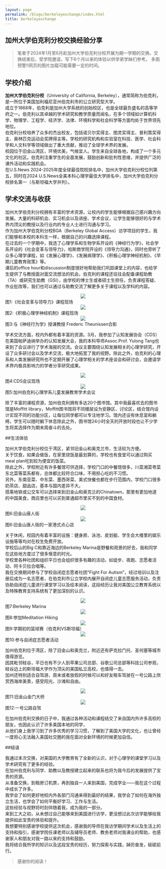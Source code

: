 ```yaml
---
layout: page
permalink: /blogs/berkeleyexchange/index.html
title: berkeleyexchange
---
```


## 加州大学伯克利分校交换经验分享

> 笔者于2024年1月至6月赴加州大学伯克利分校开展为期一学期的交换。交换结束后，受学院邀请，写下6个月以来的体验以供学弟学妹们参考。
> 多图预警!!网页的图片加载可能需要一定的时间。

## 学校介绍

**加州大学伯克利分校**（University of California, Berkeley），通常简称为伯克利，是一所位于美国加利福尼亚州伯克利市的公立研究型大学。
<br>
成立于1868年，伯克利是加州大学系统的创始校区，也是全球最负盛名的高等学府之一。伯克利以其卓越的学术研究和教学质量而闻名，在多个领域如计算机科学、物理学、工程学、经济学、法律、环境科学和社会科学等方面均处于世界领先地位。
<br>
伯克利分校培养了众多的杰出校友，包括诺贝尔奖得主、图灵奖得主、普利策奖得主、奥林匹克运动会奖牌得主等。学校的研究机构和实验室在科技、医学、社会科学和人文科学等领域做出了重大贡献，推动了全球学术界的发展。
<br>
校园位于旧金山湾区，环境优美，气候宜人。学生来自全球各地，构成了一个多元文化的社区。伯克利注重学生的全面发展，鼓励创新和批判性思维，并提供广泛的课外活动和实践机会。
<br>
在U.S.News 2024-2025年度全球最佳院校排名中，加州大学伯克利分校位列第五，同时在2024 U.S.News全美本科心理学最佳大学排名中，加州大学伯克利分校排名第一（与斯坦福大学并列）。

## 学术交流与收获

加州大学伯克利分校拥有丰富的学术资源，让校内的学生能够根据自己感兴趣方向发展。大量的科研机会、实习机会以及讲座、学术会议，让学生能够很好的与学术界内顶尖的教授以及行业内的专业人士进行沟通与学习。
<br>
作为加州大学伯克利分校BGA（Berkeley Global Access）访学项目的学生，我们能够和本校的本科生一样，根据自己的兴趣选择课程。
<br>
在过去的一个学期中，我选了心理学系和生物学系开设的《神经行为学》，社会学系开设的《社会变革与领导力》，哈斯商学院开设的《领导力沟通》，同时也旁听了众多心理学课程，如《发展心理学》、《发展病理学》、《积极心理学神经机制》、《早期儿童教育政策》等。
<br>课后的office hour和discussion制度很好地帮助我们巩固课堂上的内容，也给学生提供了与教授面对面交流想法的机会。伯克利的课程还往往会配备课程助教（TA）或研究生助教（GSI），由学校的博士生或者硕士生担任，负责课程答疑、作业批改等，我们也可以通过与助教交流了解更多关于课程以及学科的内容。 

<center>
<img src="/blogs/berkeleyexchange/leadershipandsocialchange.jpg">
</center>
图1:《社会变革与领导力》课程现场
<center>
<img src="/blogs/berkeleyexchange/positivepsychology.jpg">
</center>
图2:《积极心理学神经机制》课程现场
<center>
<img src="/blogs/berkeleyexchange/neuroethology.jpg">
</center>
图3:与《神经行为学》授课教授 Frederic Theunissen合影

学术交流方面，校内外都有着丰富的资源。3月，我参加了认知发展协会（CDS）在美国帕萨迪纳举办的认知发展大会，我的本科导师Assoc.Prof. Yulong Tang也来到了会议进行了学术海报的交流。会议主要围绕认知发展相关的心理学研究，开设了众多研讨会以及学术交流，极大地拓宽了我的视野。除此之外，伯克利的心理系和人类发展研究所也不定期开展了心理学相关的学术座谈会和研讨会，会邀请学术界内极具影响力的学者分享研究成果。 

<center>
<img src="/blogs/berkeleyexchange/CDS.jpg">
</center>
图4:CDS会议现场

<center>
<img src="/blogs/berkeleyexchange/berkeleyconference.jpg">
</center>
图5:加州伯克利心理学系儿童发展教育学术会议

除了丰富的课程资源，加州伯克利拥有多达20个图书馆。其中我最喜欢去的图书馆是Moffitt library，Moffitt图书馆将不同楼层设为安静区、讨论区，结合馆内设计实现不同的功能分区，让每位同学都可以专注地学习。馆内还设有休息室和躺椅，学生可以随时躺下休息除此之外，图书馆24小时全天的开放时段也让不少学生将其选择作为期末周奋斗的去处。

##生活体验

加州大学伯克利分校位于湾区，紧邻旧金山和奥克兰市，生活较为方便。
<br>
关于饮食，如果会做饭，在家里烧饭是最划算的，学校也有食堂可以通过购买meal plan吃到较为便宜的饭菜。
<br>
除此之外，学校附近有许多餐馆可供选择，学校门口的中餐馆很多，川菜湘菜粤菜东北菜等菜系都有，总体都比较符合口味，不用担心吃的不习惯。
<br>
另外，东南亚菜、中东菜、墨西哥菜、美式快餐也都在步行范围内，学校门口很多奶茶店、甜品店，基本与国内差异不大。
<br>
搭乘地铁或公交车可以选择来到旧金山和奥克兰的Chinatown，那里有更加地道的中国美食，商店里也可以买到普通超市里买不到的中国食材。 

<center>
<img src="/blogs/berkeleyexchange/sfchinatown.jpg">
</center>
图6:旧金山唐人街

<center>
<img src="/blogs/berkeleyexchange/sfdimsum.jpg">
</center>
图6:旧金山唐人街的一家港式点心店


关于休闲，校园内有着丰富的设施：健身房、泳池、皮划艇、学生会大楼里的娱乐设施等等均对在校生免费开放。
<br>
学校后山的Big C和靠近海边的Berkeley Marina是野餐和观景的好去，我和同学在这些地方度过了很多惬意的时光。
<br>
学校里各种社团和组织平日也会组织很多有趣的活动，如徒步、夜跑、志愿者活动、阿卡贝拉合唱等。
<br>
我在交换期间参与了学校自闭症志愿者社团“Fight For Autism”，经过培训以及注册后成为一名志愿者，在伯克利市公立学校内展开自闭症儿童志愿服务活动，负责协助自闭症儿童进行课堂学习以及绘本阅读，这段经历让我对美国公立教育系统以及特殊教育支持系统有了更加深刻的认识。

<center>
<img src="/blogs/berkeleyexchange/berkeleymarina.jpg">
</center>
图7:Berkeley Marina

<center>
<img src="/blogs/berkeleyexchange/berkeleyhiking.jpg">
</center>
图8:参加Meditation Hiking

<center>
<img src="/blogs/berkeleyexchange/berkeleybasketballgame.jpg">
</center>
图9:学期初的篮球赛（伯克利VS斯坦福）

<center>
<img src="/blogs/berkeleyexchange/volunteer.jpg">
</center>
图10:参与自闭症志愿者活动

加州伯克利位于湾区，除了旧金山和奥克兰，附近还有萨克拉门托、圣何塞等城市值得游览。
<br>
因其毗邻硅谷，平日也有不少人到苹果公司总部、谷歌公司总部等科技公司参观，硅谷边上的斯坦福大学作为顶尖的美国私立高校，也值得一去。
<br>
加州还特别适合自驾游，周末或者放假的时候可以和好友租车驾驶在一号公路上欣赏西海岸美景，感受阳光、沙滩和自由。

<center>
<img src="/blogs/berkeleyexchange/goldengate.jpg">
</center>
图11:旧金山金门大桥

<center>
<img src="/blogs/berkeleyexchange/highway1.jpg">
</center>
图12:一号公路自驾

在加州伯克利交换的日子中，我通过各种活动和课程结交了来自国内外许多高校的朋友，也因此认识了许多美国本地的同学，
<br>从他们身上我学习到了许多优秀的学习习惯，了解到了美国大学的文化，也让曾经一度担心无法融入美国社交圈的我在面对全新环境的时候更加自信。


##结语

我通过本次交换，对美国的大学教育有了全新的认识，对于心理学的课堂学习以及学术研究有了更多的经验。
<br>
在加州伯克利与同学、助教以及教授建立起来的联系也将为我今后的发展提供了宝贵的资源。
<br>
从准备交换，到租房订机票，再到独自一人来到美国，完成学业——我在这个过程中成长了许多。
<br>
我学会了如何更好地校内外各部门沟通来得到最好的结果，我学会了如何在海外独立生活，也学会了如何平衡好学习、工作与生活。
<br>
这些经验与视野将时刻伴随着我，成为我的一部分。
<br>
来到工大之初，从未想过自己能够来到美国进行访学，更没想过此次访学能够给我提供如此宝贵的体验和提升。
<br>
我想要特别感谢学校提供这次机会，感谢我的导师在我访学期间学术以及生活上的支持和指引，感谢学院任课老师以及辅导员老师、教务老师对我课业的帮助，也感谢家人和朋友对我一路以来的支持和鼓励。
<br>
我将结合我所学的知识以及这段宝贵的经历，努力探索与实践，踔厉奋发，砥砺前行。

> 感谢你的阅读！
